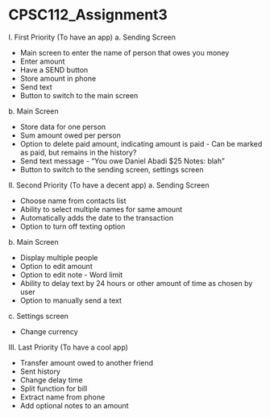 CPSC112_Assignment3
===================



I. First Priority (To have an app)
a. Sending Screen
- Main screen to enter the name of person that owes you money
- Enter amount
- Have a SEND button
- Store amount in phone
- Send text
- Button to switch to the main screen

b. Main Screen
- Store data for one person
- Sum amount owed per person
- Option to delete paid amount, indicating amount is paid
          - Can be marked as paid, but remains in the history?
- Send text message
       - “You owe Daniel Abadi $25 Notes: blah”
- Button to switch to the sending screen, settings screen

II. Second Priority (To have a decent app)
a. Sending Screen
- Choose name from contacts list
- Ability to select multiple names for same amount
- Automatically adds the date to the transaction
- Option to turn off texting option

b. Main Screen
- Display multiple people
- Option to edit amount
- Option to edit note
       - Word limit
- Ability to delay text by 24 hours or other amount of time as chosen by user
- Option to manually send a text

c. Settings screen
- Change currency

III. Last Priority (To have a cool app)
- Transfer amount owed to another friend
- Sent history
- Change delay time
- Split function for bill
- Extract name from phone
- Add optional notes to an amount
